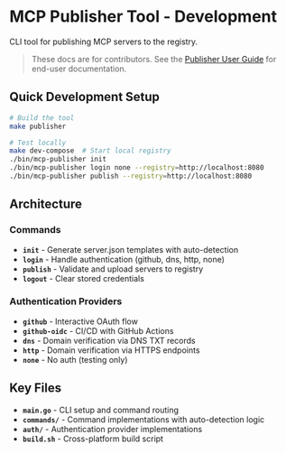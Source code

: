 # MCP Publisher Tool - Development

CLI tool for publishing MCP servers to the registry.

> These docs are for contributors. See the [Publisher User Guide](../../docs/publisher/guide.md) for end-user documentation.

## Quick Development Setup

```bash
# Build the tool
make publisher

# Test locally 
make dev-compose  # Start local registry
./bin/mcp-publisher init
./bin/mcp-publisher login none --registry=http://localhost:8080
./bin/mcp-publisher publish --registry=http://localhost:8080
```

## Architecture

### Commands
- **`init`** - Generate server.json templates with auto-detection
- **`login`** - Handle authentication (github, dns, http, none)  
- **`publish`** - Validate and upload servers to registry
- **`logout`** - Clear stored credentials

### Authentication Providers
- **`github`** - Interactive OAuth flow
- **`github-oidc`** - CI/CD with GitHub Actions
- **`dns`** - Domain verification via DNS TXT records
- **`http`** - Domain verification via HTTPS endpoints
- **`none`** - No auth (testing only)

## Key Files

- **`main.go`** - CLI setup and command routing
- **`commands/`** - Command implementations with auto-detection logic
- **`auth/`** - Authentication provider implementations
- **`build.sh`** - Cross-platform build script
